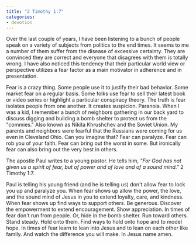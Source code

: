 ```yaml
---
title: "2 Timothy 1:7"
categories:
- devotion
---
```

Over the last couple of years, I have been listening to a bunch of people speak on a variety of subjects from politics to the end times. It seems to me a number of them suffer from the disease of excessive certainty. They are convinced they are correct and everyone that disagrees with them is totally wrong. I have also noticed this tendency that their particular world view or perspective utilizes a fear factor as a main motivator in adherence and in presentation.
<!-- more -->
Fear is a crazy thing. Some people use it to justify their bad behavior. Some market fear on a regular basis. Some folks use fear to sell their latest book or video series or highlight a particular conspiracy theory. The truth is fear isolates people from one another. It creates suspicion. Paranoia. When I was a kid, I remember a bunch of neighbors gathering in our back yard to discuss digging and building a bomb shelter to protect us from the "commies." Also known as Nikita Khrushchev and the Soviet Union. My parents and neighbors were fearful that the Russians were coming for us even in Cleveland Ohio. Can you imagine that? Fear can paralyze. Fear can rob you of your faith. Fear can bring out the worst in some. But ironically fear can also bring out the very best in others.

The apostle Paul writes to a young pastor. He tells him, *"For God has not given us a spirit of fear, but of power and of love and of a sound mind."* 2 Timothy 1:7.  

Paul is telling his young friend (and he is telling us) don't allow fear to lock you up and paralyze you. When fear shows up allow the power, the love, and the sound mind of Jesus in you to extend loyalty, care, and kindness. When fear shows up find ways to support others. Be generous. Discover the empowerment to extend encouragement. Show appreciation. In times of fear don't run from people. Or, hide in the bomb shelter. Run toward others. Stand steady. Hold onto them. Find ways to hold onto hope and to model hope. In times of fear learn to lean into Jesus and to lean on each other like family. And watch the difference you will make. In Jesus name amen.